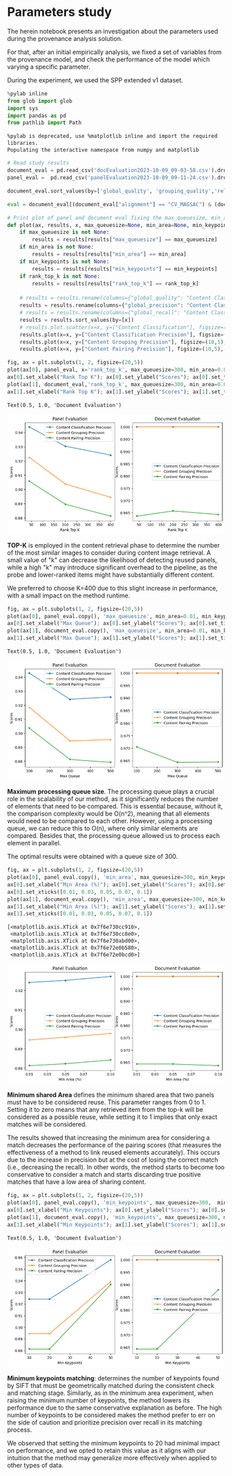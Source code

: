 
# Parameters study
The herein notebook presents an investigation about the parameters used during the 
provenance analysis solution.

For that, after an initial empirically analysis, we fixed a set of variables from 
the provenance model, and check the performance of the model which varying a specific
parameter.

During the experiment, we used the SPP extended v1 dataset.


```python
%pylab inline
from glob import glob
import sys
import pandas as pd
from pathlib import Path
```

    %pylab is deprecated, use %matplotlib inline and import the required libraries.
    Populating the interactive namespace from numpy and matplotlib



```python
# Read study results
document_eval = pd.read_csv('docEvaluation2023-10-09_09-03-58.csv').drop(columns=['Unnamed: 0'])
panel_eval =  pd.read_csv('panelEvaluation2023-10-09_09-11-24.csv').drop(columns=['Unnamed: 0'])
```


```python
document_eval.sort_values(by=['global_quality', 'grouping_quality','relationship_quality'], ascending=False)[["alignment","desc","matching","max_queuesize","min_area","min_keypoints","rank_top_k","same_class","global_quality","grouping_quality","relationship_quality"]].head(10)
```


```python
eval = document_eval[(document_eval["alignment"] == "CV_MAGSAC") & (document_eval["desc"] == "vlfeat_sift_heq") & (document_eval["matching"] == "BF")]
```


```python
# Print plot of panel and document eval fixing the max_queuesize, min_area and min_keypoints, but varying the rank_top_k
def plot(ax, results, x, max_queuesize=None, min_area=None, min_keypoints=None, rank_top_k=None):
    if max_queuesize is not None:
        results = results[results["max_queuesize"] == max_queuesize]
    if min_area is not None:
        results = results[results["min_area"] == min_area]
    if min_keypoints is not None:
        results = results[results["min_keypoints"] == min_keypoints]
    if rank_top_k is not None:
        results = results[results["rank_top_k"] == rank_top_k]

    # results = results.rename(columns={"global_quality": "Content Classification", "grouping_quality": "Content Grouping", "relationship_quality": "Content Pairing"})
    results = results.rename(columns={"global_precision": "Content Classification Precision", "grouping_precision": "Content Grouping Precision", "relationship_precision": "Content Pairing Precision"})
    # results = results.rename(columns={"global_recall": "Content Classification Recall", "grouping_recall": "Content Grouping Recall", "relationship_recall": "Content Pairing Recall"})
    results = results.sort_values(by=[x])
    # results.plot.scatter(x=x, y=["Content Classification"], figsize=(10,5), ax=ax)
    results.plot(x=x, y=["Content Classification Precision"], figsize=(10,5), ax=ax, linestyle='-', marker='o', markersize=4)
    results.plot(x=x, y=["Content Grouping Precision"], figsize=(10,5), ax=ax, linestyle='-', marker='x', markersize=4)
    results.plot(x=x, y=["Content Pairing Precision"], figsize=(10,5), ax=ax, linestyle='-', marker='v', markersize=4)
```


```python
fig, ax = plt.subplots(1, 2, figsize=(20,5))
plot(ax[0], panel_eval, x='rank_top_k', max_queuesize=300, min_area=0.01, min_keypoints=20)
ax[0].set_xlabel("Rank Top K"); ax[0].set_ylabel("Scores"); ax[0].set_title("Panel Evaluation")
plot(ax[1], document_eval,'rank_top_k', max_queuesize=300, min_area=0.01, min_keypoints=20)
ax[1].set_xlabel("Rank Top K"); ax[1].set_ylabel("Scores"); ax[1].set_title("Document Evaluation")
```




    Text(0.5, 1.0, 'Document Evaluation')




![png](parameters-study_files/parameters-study_6_1.png)


**TOP-K** is employed in the content retrieval phase to determine the number of the most similar images to consider during content image retrieval. A small value of "k" can decrease the likelihood of detecting reused panels, while a high "k" may introduce significant overhead to the pipeline, as the probe and lower-ranked items might have substantially different content.

We preferred to choose K=400 due to this slight increase in performance, with a small impact on the method runtime.




```python
fig, ax = plt.subplots(1, 2, figsize=(20,5))
plot(ax[0], panel_eval.copy(), 'max_queuesize', min_area=0.01, min_keypoints=20, rank_top_k=400)
ax[0].set_xlabel("Max Queue"); ax[0].set_ylabel("Scores"); ax[0].set_title("Panel Evaluation")
plot(ax[1], document_eval.copy(), 'max_queuesize', min_area=0.01, min_keypoints=20, rank_top_k=400)
ax[1].set_xlabel("Max Queue"); ax[1].set_ylabel("Scores"); ax[1].set_title("Document Evaluation")
```




    Text(0.5, 1.0, 'Document Evaluation')




![png](parameters-study_files/parameters-study_8_1.png)


**Maximum processing queue size**. The processing queue plays a crucial role in the scalability of our method, as it significantly reduces the number of elements that need to be compared. This is essential because, without it, the comparison complexity would be O(n^2), meaning that all elements would need to be compared to each other. However, using a processing queue, we can reduce this to O(n), where only similar elements are compared. Besides that, the processing queue allowed us to process each element in parallel.


The optimal results were obtained with a queue size of 300.


```python
fig, ax = plt.subplots(1, 2, figsize=(20,5))
plot(ax[0], panel_eval.copy(), 'min_area', max_queuesize=300, min_keypoints=20, rank_top_k=400)
ax[0].set_xlabel("Min Area (%)"); ax[0].set_ylabel("Scores"); ax[0].set_title("Panel Evaluation")
ax[0].set_xticks([0.01, 0.03, 0.05, 0.07, 0.1])
plot(ax[1], document_eval.copy(), 'min_area', max_queuesize=300, min_keypoints=20, rank_top_k=400)
ax[1].set_xlabel("Min Area (%)"); ax[1].set_ylabel("Scores"); ax[1].set_title("Document Evaluation")
ax[1].set_xticks([0.01, 0.03, 0.05, 0.07, 0.1])
```




    [<matplotlib.axis.XTick at 0x7f6e730cc910>,
     <matplotlib.axis.XTick at 0x7f6e730cc8e0>,
     <matplotlib.axis.XTick at 0x7f6e730abd00>,
     <matplotlib.axis.XTick at 0x7f6e72e0b580>,
     <matplotlib.axis.XTick at 0x7f6e72e0bcd0>]




![png](parameters-study_files/parameters-study_10_1.png)


**Minimum shared Area** defines the minimum shared area that two panels must have to be considered reuse. This parameter ranges from 0 to 1. Setting it to zero means that any retrieved item from the top-k will be considered as a possible reuse, while setting it to 1 implies that only exact matches will be considered.

The results showed that increasing the minimum area for considering a match decreases the performance of the pairing scores (that measures the effectiveness of a method to link reused elements accurately).
This occurs due to the increase in precision but at the cost of losing the correct match (i.e., decreasing the recall). In other words, the method starts to become too conservative to consider a match and starts discarding true positive matches that have a low area of sharing content.


```python
fig, ax = plt.subplots(1, 2, figsize=(20,5))
plot(ax[0], panel_eval.copy(), 'min_keypoints', max_queuesize=300,  min_area=0.01, rank_top_k=400)
ax[0].set_xlabel("Min Keypoints"); ax[0].set_ylabel("Scores"); ax[0].set_title("Panel Evaluation")
plot(ax[1], document_eval.copy(), 'min_keypoints', max_queuesize=300, min_area=0.01, rank_top_k=400)
ax[1].set_xlabel("Min Keypoints"); ax[1].set_ylabel("Scores"); ax[1].set_title("Document Evaluation")

```




    Text(0.5, 1.0, 'Document Evaluation')




![png](parameters-study_files/parameters-study_12_1.png)


**Minimum keypoints matching**:  determines the number of keypoints found by SIFT that must be geometrically matched during the consistent check and matching stage. 
Similarly, as in the minimum area experiment, when raising the minimum number of keypoints, the method lowers its performance due to the same conservative explanation as before. The high number of keypoints to be considered makes the method prefer to err on the side of caution and prioritize precision over recall in its matching process.

We observed that setting the minimum keypoints to 20 had minimal impact on performance, and we opted to retain this value as it aligns with our intuition that the method may generalize more effectively when applied to other types of data.

